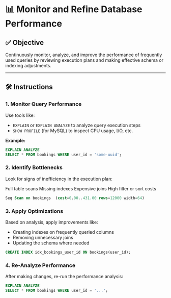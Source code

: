 # 📊 Monitor and Refine Database Performance

## ✅ Objective

Continuously monitor, analyze, and improve the performance of frequently used queries by reviewing execution plans and making effective schema or indexing adjustments.

---

## 🛠 Instructions

### 1. Monitor Query Performance

Use tools like:

- `EXPLAIN` or `EXPLAIN ANALYZE` to analyze query execution steps
- `SHOW PROFILE` (for MySQL) to inspect CPU usage, I/O, etc.

**Example:**
```sql
EXPLAIN ANALYZE
SELECT * FROM bookings WHERE user_id = 'some-uuid';
```

### 2. Identify Bottlenecks

Look for signs of inefficiency in the execution plan:

Full table scans
Missing indexes
Expensive joins
High filter or sort costs

```sql
Seq Scan on bookings  (cost=0.00..431.00 rows=12000 width=64)
```

### 3. Apply Optimizations

Based on analysis, apply improvements like:

- Creating indexes on frequently queried columns
- Removing unnecessary joins
- Updating the schema where needed

```sql
CREATE INDEX idx_bookings_user_id ON bookings(user_id);
```

### 4. Re-Analyze Performance

After making changes, re-run the performance analysis:

```sql
EXPLAIN ANALYZE
SELECT * FROM bookings WHERE user_id = '...';
```


